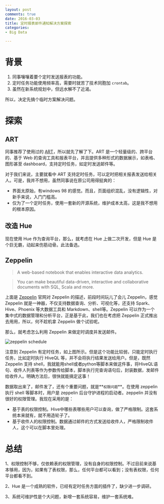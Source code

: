 ```yaml
---
layout: post
comments: true
date: 2016-03-03 
title: 定时报表邮件通知解决方案探索
categories:  
- Big Data

---
```


# 背景

1. 同事嚷嚷着要个定时发送报表的功能。
2. 定时任务功能使用频率高，需要时就苦了技术同胞加 `crontab`。
2. 虽然在新系统规划中，但远水解不了近渴。

所以，决定先搞个临时方案解决问题。


# 探索
## ART
同事推荐了使用过的 [ART][1]，所以就先了解了下。ART 是一个轻量级的、跨平台的、基于 Web 的查询工具和报表平台，并且提供多种形式的数据展示，如表格、图形甚至 dashboard，支持定时任务，如定时发送邮件等。

对于我们来说，主要就看中 ART 支持定时任务，可以定时把相关报表发送给相关人。可是，我并不想用，虽然同事说在原公司用得挺爽的：

* 界面太原始，有windows 98 的感觉。而且，页面组织混乱，没有逻辑性，对新手来说，入门门槛高。
* 仅为了一个定时任务，使用一套新的开源系统，维护成本太高，这是我不想用的根本原因。

## 改造 Hue
现在使用 Hue 作为查询平台，那么，就考虑在 Hue 上做二次开发，但是 Hue 是个巨无霸，动起来伤筋动骨。此法备选。

## Zeppelin
>A web-based notebook that enables interactive data analytics. 

>You can make beautiful data-driven, interactive and collaborative documents with SQL, Scala and more.

上面是 [Zeppelin][2] 官网对 Zeppelin 的描述，前段时间玩儿了会儿 Zeppelin，感觉 Zeppelin 就是一神器，不仅支持数据查询、分析、可视化等，还支持 Spark、Hive、Phoenix 等大数据工具和 Markdown、shell等。Zeppelin 可以作为一个集中式的数据管理和分析平台，正是基于此，我们也在考虑把 Zeppelin 正式推出去用用，所以，何不趁机拿 Zeppelin 做个试验呢。

那么，就考虑怎么利用 Zeppelin 来做定时调度并发送邮件。

![zeppelin schedule][3]

注意到 Zeppelin 有定时任务，如上图所示。但是这个功能比较弱，只能定时执行任务，比如定时执行 HiveQL 等，并不会将执行结果发送给用户。但是，既然 Zeppelin 支持 shell，我就能用shell或者python等脚本来做这件事，将HiveQL语句、收件人列表等作为参数传给脚本，脚本执行完查询语句后，封装数据，发邮件给收件人。明确方法后，很快就能搞定这事！

数据取出来了，邮件发了，还有个重要问题，就是**`权限问题`**。在使用 zeppelin 执行 shell 等脚本时，用户是 zeppelin 后台守护进程的启动者。zeppelin 并没有很好的权限管理。我现在采用的是：

* 基于表的权限控制。Hive中哪些表哪些用户可以查询，做了严格限制。这套系统本来就有，就不用造轮子了。
* 基于收件人的权限控制。数据通过邮件的方式发送给收件人，严格限制收件人，这个可以在脚本里处理。


# 总结
1、权限控制不够，仅依赖表的权限管理，没有自身的权限控制。不过目前来说基本够用，因为，如果有了表权限，那么，任何平台都可以看到；没有表权限，任何平台都看不到。

2、Hue 是一个成熟的软件，已经有定时任务方面的插件了，缺少进一步调研。

3、系统可维护性是个大问题，新增一套系统容易，维护一套系统难。

[1]:https://sourceforge.net/p/art/wiki/Home/ "ART"
[2]:http://zeppelin.incubator.apache.org/ "zeppelin"

[3]:http://7sbmb0.com1.z0.glb.clouddn.com/2016-zeppelin_schedule.jpg "Zeppelin_schedule"
